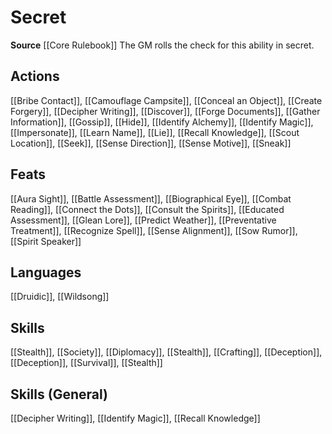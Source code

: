 ﻿---
id: '142'
name: Secret
rarity: Common
source: '[[DATABASE/source/Core Rulebook|Core Rulebook]]'
trait:
- Secret
type: Trait

---
# Secret

**Source** [[Core Rulebook]] 
The GM rolls the check for this ability in secret.

## Actions

[[Bribe Contact]], [[Camouflage Campsite]], [[Conceal an Object]], [[Create Forgery]], [[Decipher Writing]], [[Discover]], [[Forge Documents]], [[Gather Information]], [[Gossip]], [[Hide]], [[Identify Alchemy]], [[Identify Magic]], [[Impersonate]], [[Learn Name]], [[Lie]], [[Recall Knowledge]], [[Scout Location]], [[Seek]], [[Sense Direction]], [[Sense Motive]], [[Sneak]]

## Feats

[[Aura Sight]], [[Battle Assessment]], [[Biographical Eye]], [[Combat Reading]], [[Connect the Dots]], [[Consult the Spirits]], [[Educated Assessment]], [[Glean Lore]], [[Predict Weather]], [[Preventative Treatment]], [[Recognize Spell]], [[Sense Alignment]], [[Sow Rumor]], [[Spirit Speaker]]

## Languages

[[Druidic]], [[Wildsong]]

## Skills

[[Stealth]], [[Society]], [[Diplomacy]], [[Stealth]], [[Crafting]], [[Deception]], [[Deception]], [[Survival]], [[Stealth]]

## Skills (General)

[[Decipher Writing]], [[Identify Magic]], [[Recall Knowledge]]